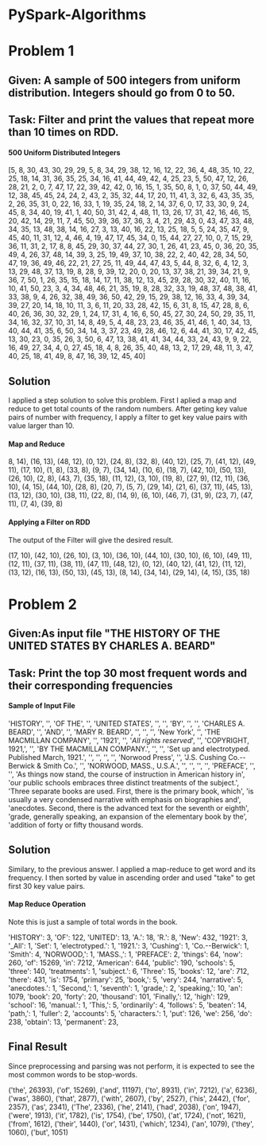 # PySpark-Algorithms

# Problem 1
## Given: A sample of 500 integers from uniform distribution. Integers should go from 0 to 50. 
## Task: Filter and print the values that repeat more than 10 times on RDD.

#### 500 Uniform Distributed Integers

[5, 8, 30, 43, 30, 29, 29, 5, 8, 34, 29, 38, 12, 16, 12, 22, 36, 4, 48, 35, 10, 22, 25, 18, 14, 31, 36, 35, 25, 34, 16, 41, 44, 49, 42, 4, 25, 23, 5, 50, 47, 12, 26, 28, 21, 2, 0, 7, 47, 17, 22, 39, 42, 42, 0, 16, 15, 1, 35, 50, 8, 1, 0, 37, 50, 44, 49, 12, 38, 45, 45, 24, 24, 2, 43, 2, 35, 32, 44, 17, 20, 11, 41, 3, 32, 6, 43, 35, 35, 2, 26, 35, 31, 0, 22, 16, 33, 1, 19, 35, 24, 18, 2, 14, 37, 6, 0, 17, 33, 30, 9, 24, 45, 8, 34, 40, 19, 41, 1, 40, 50, 31, 42, 4, 48, 11, 13, 26, 17, 31, 42, 16, 46, 15, 20, 42, 14, 29, 11, 7, 45, 50, 39, 36, 37, 36, 3, 4, 21, 29, 43, 0, 43, 47, 33, 48, 34, 35, 13, 48, 38, 14, 16, 27, 3, 13, 40, 16, 22, 13, 25, 18, 5, 5, 24, 35, 47, 9, 45, 40, 11, 31, 12, 4, 46, 4, 19, 47, 17, 45, 34, 0, 15, 44, 27, 27, 10, 0, 7, 15, 29, 36, 11, 31, 2, 17, 8, 8, 45, 29, 30, 37, 44, 27, 30, 1, 26, 41, 23, 45, 0, 36, 20, 35, 49, 4, 26, 37, 48, 14, 39, 3, 25, 19, 49, 37, 10, 38, 22, 2, 40, 42, 28, 34, 50, 47, 19, 36, 49, 46, 22, 21, 27, 25, 11, 49, 44, 47, 43, 5, 44, 8, 32, 6, 4, 12, 3, 13, 29, 48, 37, 13, 19, 8, 28, 9, 39, 12, 20, 0, 20, 13, 37, 38, 21, 39, 34, 21, 9, 36, 7, 50, 1, 26, 35, 15, 18, 14, 17, 11, 38, 12, 13, 45, 29, 28, 30, 32, 40, 11, 16, 10, 41, 50, 23, 3, 4, 34, 48, 46, 21, 35, 19, 8, 28, 32, 33, 19, 48, 37, 48, 38, 41, 33, 38, 9, 4, 26, 32, 38, 49, 36, 50, 42, 29, 15, 29, 38, 12, 16, 33, 4, 39, 34, 39, 27, 20, 14, 18, 10, 11, 3, 6, 11, 20, 33, 28, 42, 15, 6, 31, 8, 15, 47, 28, 8, 6, 40, 26, 36, 30, 32, 29, 1, 24, 17, 31, 4, 16, 6, 50, 45, 27, 30, 24, 50, 29, 35, 11, 34, 16, 32, 37, 10, 31, 14, 8, 49, 5, 4, 48, 23, 23, 46, 35, 41, 46, 1, 40, 34, 13, 40, 44, 41, 35, 6, 50, 34, 14, 3, 37, 23, 49, 28, 46, 12, 6, 44, 41, 30, 17, 42, 45, 13, 30, 23, 0, 35, 26, 3, 50, 6, 47, 13, 38, 41, 41, 34, 44, 33, 24, 43, 9, 9, 22, 16, 49, 27, 34, 4, 0, 27, 45, 18, 4, 8, 26, 35, 40, 48, 13, 2, 17, 29, 48, 11, 3, 47, 40, 25, 18, 41, 49, 8, 47, 16, 39, 12, 45, 40]


## Solution

I applied a step solution to solve this problem. First I aplied a map and reduce to get total counts of the random numbers. After geting key value pairs of number with frequency, I apply a filter to get key value pairs with value larger than 10.

#### Map and Reduce
8, 14), (16, 13), (48, 12), (0, 12), (24, 8), (32, 8), (40, 12), (25, 7), (41, 12), (49, 11), (17, 10), (1, 8), (33, 8), (9, 7), (34, 14), (10, 6), (18, 7), (42, 10), (50, 13), (26, 10), (2, 8), (43, 7), (35, 18), (11, 12), (3, 10), (19, 8), (27, 9), (12, 11), (36, 10), (4, 15), (44, 10), (28, 8), (20, 7), (5, 7), (29, 14), (21, 6), (37, 11), (45, 13), (13, 12), (30, 10), (38, 11), (22, 8), (14, 9), (6, 10), (46, 7), (31, 9), (23, 7), (47, 11), (7, 4), (39, 8)

#### Applying a Filter on RDD

The output of the Filter will give the desired result.

(17, 10), (42, 10), (26, 10), (3, 10), (36, 10), (44, 10), (30, 10), (6, 10), (49, 11), (12, 11), (37, 11), (38, 11), (47, 11), (48, 12), (0, 12), (40, 12), (41, 12), (11, 12), (13, 12), (16, 13), (50, 13), (45, 13), (8, 14), (34, 14), (29, 14), (4, 15), (35, 18)


# Problem 2
## Given:As input file "THE HISTORY OF THE UNITED STATES BY CHARLES A. BEARD" 
## Task: Print the top 30 most frequent words and their corresponding frequencies

#### Sample of Input File

'HISTORY', '', 'OF THE', '', 'UNITED STATES', '', '', 'BY', '', '', 'CHARLES A. BEARD', '', 'AND', '', 'MARY R. BEARD', '', '', '', 'New York', '', 'THE MACMILLAN COMPANY', '', '1921', '', '_All rights reserved_', '', 'COPYRIGHT, 1921,', '', 'BY THE MACMILLAN COMPANY.', '', '', 'Set up and electrotyped. Published March, 1921.', '', '', '', '', 'Norwood Press', '', 'J.S. Cushing Co.--Berwick & Smith Co.', '', 'NORWOOD, MASS., U.S.A.', '', '', '', '', 'PREFACE', '', '', 'As things now stand, the course of instruction in American history in', 'our public schools embraces three distinct treatments of the subject.', 'Three separate books are used. First, there is the primary book, which', 'is usually a very condensed narrative with emphasis on biographies and', 'anecdotes. Second, there is the advanced text for the seventh or eighth', 'grade, generally speaking, an expansion of the elementary book by the', 'addition of forty or fifty thousand words.


## Solution 

Similary, to the previous answer. I applied a map-reduce to get word and its frequency. I then sorted by value in ascending order and used "take" to get first 30 key value pairs.

#### Map Reduce Operation

Note this is just a sample of total words in the book.

'HISTORY': 3, 'OF': 122, 'UNITED': 13, 'A.': 18, 'R.': 8, 'New': 432, '1921': 3, '_All': 1, 'Set': 1, 'electrotyped.': 1, '1921.': 3, 'Cushing': 1, 'Co.--Berwick': 1, 'Smith': 4, 'NORWOOD,': 1, 'MASS.,': 1, 'PREFACE': 2, 'things': 64, 'now': 260, 'of': 15269, 'in': 7212, 'American': 644, 'public': 190, 'schools': 5, 'three': 140, 'treatments': 1, 'subject.': 6, 'Three': 15, 'books': 12, 'are': 712, 'there': 431, 'is': 1754, 'primary': 25, 'book,': 5, 'very': 244, 'narrative': 5, 'anecdotes.': 1, 'Second,': 1, 'seventh': 1, 'grade,': 2, 'speaking,': 10, 'an': 1079, 'book': 20, 'forty': 20, 'thousand': 101, 'Finally,': 12, 'high': 129, 'school': 16, 'manual.': 1, 'This,': 5, 'ordinarily': 4, 'follows': 5, 'beaten': 14, 'path,': 1, 'fuller': 2, 'accounts': 5, 'characters.': 1, 'put': 126, 'we': 256, 'do': 238, 'obtain': 13, 'permanent': 23,

## Final Result

Since preprocessing and parsing was not perform, it is expected to see the most common words to be stop-words.

('the', 26393), ('of', 15269), ('and', 11197), ('to', 8931), ('in', 7212), ('a', 6236), ('was', 3860), ('that', 2877), ('with', 2607), ('by', 2527), ('his', 2442), ('for', 2357), ('as', 2341), ('The', 2336), ('he', 2141), ('had', 2038), ('on', 1947), ('were', 1913), ('it', 1782), ('is', 1754), ('be', 1750), ('at', 1724), ('not', 1621), ('from', 1612), ('their', 1440), ('or', 1431), ('which', 1234), ('an', 1079), ('they', 1060), ('but', 1051)

